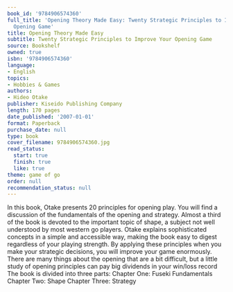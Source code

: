 ```yaml
---
book_id: '9784906574360'
full_title: 'Opening Theory Made Easy: Twenty Strategic Principles to Improve Your
  Opening Game'
title: Opening Theory Made Easy
subtitle: Twenty Strategic Principles to Improve Your Opening Game
source: Bookshelf
owned: true
isbn: '9784906574360'
language:
- English
topics:
- Hobbies & Games
authors:
- Hideo Otake
publisher: Kiseido Publishing Company
length: 170 pages
date_published: '2007-01-01'
format: Paperback
purchase_date: null
type: book
cover_filename: 9784906574360.jpg
read_status:
  start: true
  finish: true
  like: true
theme: game of go
order: null
recommendation_status: null
---
```

In this book, Otake presents 20 principles for opening play. You will find a discussion of the fundamentals of the opening and strategy. Almost a third of the book is devoted to the important topic of shape, a subject not well understood by most western go players. Otake explains sophisticated concepts in a simple and accessible way, making the book easy to digest regardless of your playing strength. By applying these principles when you make your strategic decisions, you will improve your game enormously. There are many things about the opening that are a bit difficult, but a little study of opening principles can pay big dividends in your win/loss record The book is divided into three parts: Chapter One: Fuseki Fundamentals Chapter Two: Shape Chapter Three: Strategy

